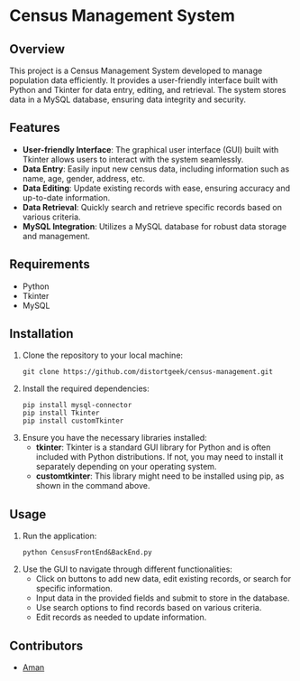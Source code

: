 # Census Management System

## Overview
This project is a Census Management System developed to manage population data efficiently. It provides a user-friendly interface built with Python and Tkinter for data entry, editing, and retrieval. The system stores data in a MySQL database, ensuring data integrity and security.

## Features
- **User-friendly Interface**: The graphical user interface (GUI) built with Tkinter allows users to interact with the system seamlessly.
- **Data Entry**: Easily input new census data, including information such as name, age, gender, address, etc.
- **Data Editing**: Update existing records with ease, ensuring accuracy and up-to-date information.
- **Data Retrieval**: Quickly search and retrieve specific records based on various criteria.
- **MySQL Integration**: Utilizes a MySQL database for robust data storage and management.

## Requirements
- Python
- Tkinter
- MySQL

## Installation
1. Clone the repository to your local machine:
    ```
    git clone https://github.com/distortgeek/census-management.git
    ```
2. Install the required dependencies:
    ```
    pip install mysql-connector 
    pip install Tkinter
    pip install customTkinter
    ```
3. Ensure you have the necessary libraries installed:
    - **tkinter**: Tkinter is a standard GUI library for Python and is often included with Python distributions. If not, you may need to install it separately depending on your operating system.
    - **customtkinter**: This library might need to be installed using pip, as shown in the command above.

## Usage
1. Run the application:
    ```
    python CensusFrontEnd&BackEnd.py
    ```
2. Use the GUI to navigate through different functionalities:
    - Click on buttons to add new data, edit existing records, or search for specific information.
    - Input data in the provided fields and submit to store in the database.
    - Use search options to find records based on various criteria.
    - Edit records as needed to update information.

## Contributors
- [Aman](https://github.com/distortgeek)

